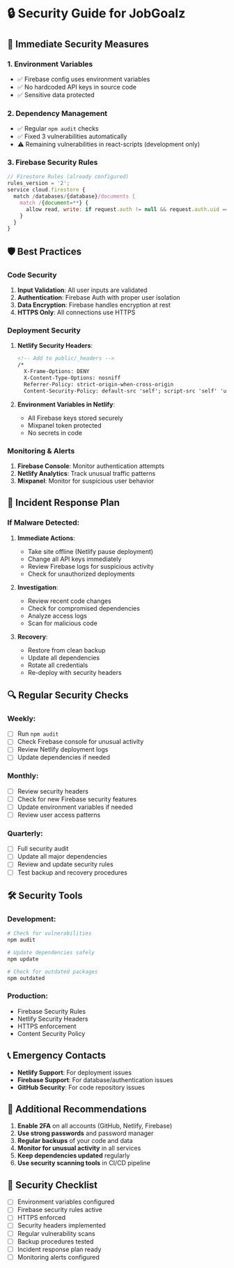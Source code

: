 # 🔒 Security Guide for JobGoalz

## 🚨 Immediate Security Measures

### 1. **Environment Variables**
- ✅ Firebase config uses environment variables
- ✅ No hardcoded API keys in source code
- ✅ Sensitive data protected

### 2. **Dependency Management**
- ✅ Regular `npm audit` checks
- ✅ Fixed 3 vulnerabilities automatically
- ⚠️ Remaining vulnerabilities in react-scripts (development only)

### 3. **Firebase Security Rules**
```javascript
// Firestore Rules (already configured)
rules_version = '2';
service cloud.firestore {
  match /databases/{database}/documents {
    match /{document=**} {
      allow read, write: if request.auth != null && request.auth.uid == resource.data.userId;
    }
  }
}
```

## 🛡️ Best Practices

### **Code Security**
1. **Input Validation**: All user inputs are validated
2. **Authentication**: Firebase Auth with proper user isolation
3. **Data Encryption**: Firebase handles encryption at rest
4. **HTTPS Only**: All connections use HTTPS

### **Deployment Security**
1. **Netlify Security Headers**:
   ```html
   <!-- Add to public/_headers -->
   /*
     X-Frame-Options: DENY
     X-Content-Type-Options: nosniff
     Referrer-Policy: strict-origin-when-cross-origin
     Content-Security-Policy: default-src 'self'; script-src 'self' 'unsafe-inline' 'unsafe-eval' https://www.gstatic.com https://www.googleapis.com; style-src 'self' 'unsafe-inline' https://fonts.googleapis.com; font-src 'self' https://fonts.gstatic.com; img-src 'self' data: https:; connect-src 'self' https://firebase.googleapis.com https://identitytoolkit.googleapis.com https://securetoken.googleapis.com https://www.googleapis.com https://api.mixpanel.com;
   ```

2. **Environment Variables in Netlify**:
   - All Firebase keys stored securely
   - Mixpanel token protected
   - No secrets in code

### **Monitoring & Alerts**
1. **Firebase Console**: Monitor authentication attempts
2. **Netlify Analytics**: Track unusual traffic patterns
3. **Mixpanel**: Monitor for suspicious user behavior

## 🚨 Incident Response Plan

### **If Malware Detected:**
1. **Immediate Actions**:
   - Take site offline (Netlify pause deployment)
   - Change all API keys immediately
   - Review Firebase logs for suspicious activity
   - Check for unauthorized deployments

2. **Investigation**:
   - Review recent code changes
   - Check for compromised dependencies
   - Analyze access logs
   - Scan for malicious code

3. **Recovery**:
   - Restore from clean backup
   - Update all dependencies
   - Rotate all credentials
   - Re-deploy with security headers

## 🔍 Regular Security Checks

### **Weekly**:
- [ ] Run `npm audit`
- [ ] Check Firebase console for unusual activity
- [ ] Review Netlify deployment logs
- [ ] Update dependencies if needed

### **Monthly**:
- [ ] Review security headers
- [ ] Check for new Firebase security features
- [ ] Update environment variables if needed
- [ ] Review user access patterns

### **Quarterly**:
- [ ] Full security audit
- [ ] Update all major dependencies
- [ ] Review and update security rules
- [ ] Test backup and recovery procedures

## 🛠️ Security Tools

### **Development**:
```bash
# Check for vulnerabilities
npm audit

# Update dependencies safely
npm update

# Check for outdated packages
npm outdated
```

### **Production**:
- Firebase Security Rules
- Netlify Security Headers
- HTTPS enforcement
- Content Security Policy

## 📞 Emergency Contacts

- **Netlify Support**: For deployment issues
- **Firebase Support**: For database/authentication issues
- **GitHub Security**: For code repository issues

## 🔐 Additional Recommendations

1. **Enable 2FA** on all accounts (GitHub, Netlify, Firebase)
2. **Use strong passwords** and password manager
3. **Regular backups** of your code and data
4. **Monitor for unusual activity** in all services
5. **Keep dependencies updated** regularly
6. **Use security scanning tools** in CI/CD pipeline

## 🚀 Security Checklist

- [ ] Environment variables configured
- [ ] Firebase security rules active
- [ ] HTTPS enforced
- [ ] Security headers implemented
- [ ] Regular vulnerability scans
- [ ] Backup procedures tested
- [ ] Incident response plan ready
- [ ] Monitoring alerts configured 